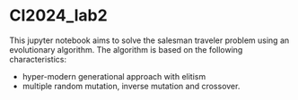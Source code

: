 # CI2024_lab2

This jupyter notebook aims to solve the salesman traveler problem using an evolutionary algorithm.
The algorithm is based on the following characteristics:
- hyper-modern generational approach with elitism
- multiple random mutation, inverse mutation and crossover. 
 
